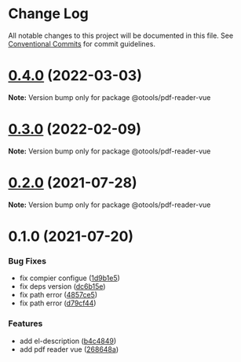 # Change Log

All notable changes to this project will be documented in this file.
See [Conventional Commits](https://conventionalcommits.org) for commit guidelines.

# [0.4.0](https://github.com/owenvip/outils/compare/v0.3.0...v0.4.0) (2022-03-03)

**Note:** Version bump only for package @otools/pdf-reader-vue





# [0.3.0](https://github.com/owenvip/outils/compare/v0.2.0...v0.3.0) (2022-02-09)

**Note:** Version bump only for package @otools/pdf-reader-vue





# [0.2.0](https://github.com/owenvip/outils/compare/v0.1.3...v0.2.0) (2021-07-28)

**Note:** Version bump only for package @otools/pdf-reader-vue





# 0.1.0 (2021-07-20)


### Bug Fixes

* fix compier configue ([1d9b1e5](https://github.com/owenvip/outils/commit/1d9b1e57e4edc3d48489cb4e7d1b32a7d31a071c))
* fix deps version ([dc6b15e](https://github.com/owenvip/outils/commit/dc6b15e606ec5eb70b9cc9176a125bbc2682a863))
* fix path error ([4857ce5](https://github.com/owenvip/outils/commit/4857ce523991fab48fbce78e302dec7aa9f63b22))
* fix path error ([d79cf44](https://github.com/owenvip/outils/commit/d79cf44adba49064388e5e02463889cf10c14be1))


### Features

* add el-description ([b4c4849](https://github.com/owenvip/outils/commit/b4c48494a6979dd2c01d54f3d191aa35f4b302f3))
* add pdf reader vue ([268648a](https://github.com/owenvip/outils/commit/268648a58e4166e60decb370c23a43549160b4f4))
